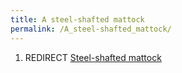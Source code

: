 ```yaml
---
title: A steel-shafted mattock
permalink: /A_steel-shafted_mattock/
---
```


1.  REDIRECT [Steel-shafted mattock](Steel-shafted_mattock "wikilink")